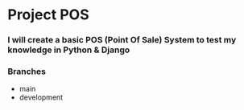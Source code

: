 # Project POS
### I will create a basic POS (Point Of Sale) System to test my knowledge in Python & Django

### Branches
* main
* development
